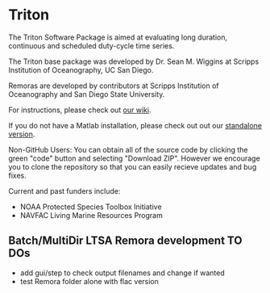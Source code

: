 # Triton

The Triton Software Package is aimed at evaluating long duration, continuous and scheduled duty-cycle time series. 

The Triton base package was developed by Dr. Sean M. Wiggins at Scripps Institution of Oceanography, UC San Diego.

Remoras are developed by contributors at Scripps Institution of Oceanography and San Diego State University.

For instructions, please check out [our wiki](https://github.com/MarineBioAcousticsRC/Triton/wiki).

If you do not have a Matlab installation, please check out out our [standalone version](https://github.com/MarineBioAcousticsRC/Triton-Compiled).

Non-GitHub Users: You can obtain all of the source code by clicking the green "code" button and selecting "Download ZIP". However we encourage you to clone the repository so that you can easily recieve updates and bug fixes. 

Current and past funders include:  
- NOAA Protected Species Toolbox Initiative  
- NAVFAC Living Marine Resources Program  


## Batch/MultiDir LTSA Remora development TO DOs
- add gui/step to check output filenames and change if wanted
- test Remora folder alone with flac version
